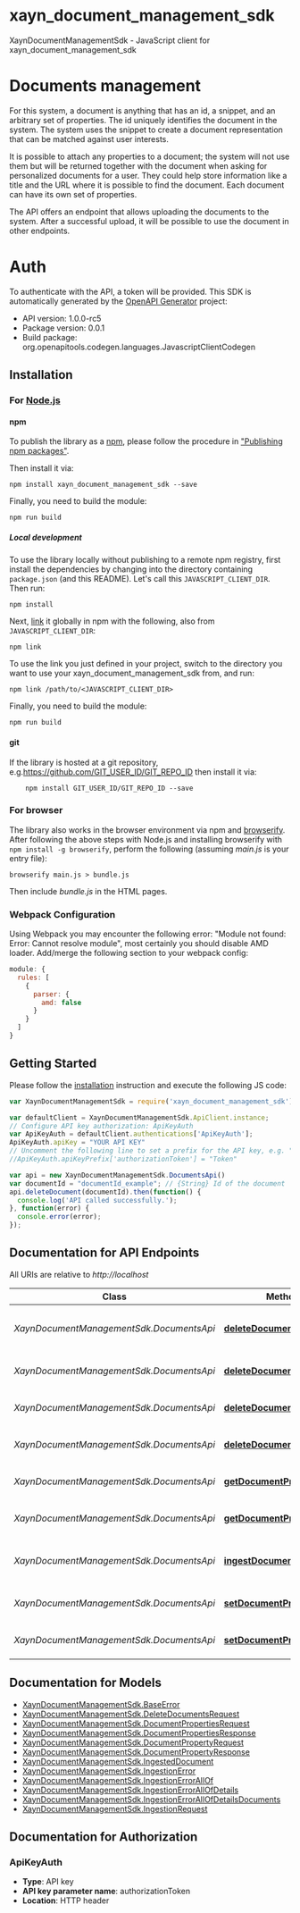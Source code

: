 # xayn_document_management_sdk

XaynDocumentManagementSdk - JavaScript client for xayn_document_management_sdk
# Documents management
For this system, a document is anything that has an id, a snippet, and an arbitrary set of properties.
The id uniquely identifies the document in the system.
The system uses the snippet to create a document representation that can be matched against user interests.

It is possible to attach any properties to a document; the system will not use them but will be returned together with the document when asking for personalized documents for a user. They could help store information like a title and the URL where it is possible to find the document. Each document can have its own set of properties.

The API offers an endpoint that allows uploading the documents to the system. After a successful upload, it will be possible to use the document in other endpoints.

# Auth
To authenticate with the API, a token will be provided.
This SDK is automatically generated by the [OpenAPI Generator](https://openapi-generator.tech) project:

- API version: 1.0.0-rc5
- Package version: 0.0.1
- Build package: org.openapitools.codegen.languages.JavascriptClientCodegen

## Installation

### For [Node.js](https://nodejs.org/)

#### npm

To publish the library as a [npm](https://www.npmjs.com/), please follow the procedure in ["Publishing npm packages"](https://docs.npmjs.com/getting-started/publishing-npm-packages).

Then install it via:

```shell
npm install xayn_document_management_sdk --save
```

Finally, you need to build the module:

```shell
npm run build
```

##### Local development

To use the library locally without publishing to a remote npm registry, first install the dependencies by changing into the directory containing `package.json` (and this README). Let's call this `JAVASCRIPT_CLIENT_DIR`. Then run:

```shell
npm install
```

Next, [link](https://docs.npmjs.com/cli/link) it globally in npm with the following, also from `JAVASCRIPT_CLIENT_DIR`:

```shell
npm link
```

To use the link you just defined in your project, switch to the directory you want to use your xayn_document_management_sdk from, and run:

```shell
npm link /path/to/<JAVASCRIPT_CLIENT_DIR>
```

Finally, you need to build the module:

```shell
npm run build
```

#### git

If the library is hosted at a git repository, e.g.https://github.com/GIT_USER_ID/GIT_REPO_ID
then install it via:

```shell
    npm install GIT_USER_ID/GIT_REPO_ID --save
```

### For browser

The library also works in the browser environment via npm and [browserify](http://browserify.org/). After following
the above steps with Node.js and installing browserify with `npm install -g browserify`,
perform the following (assuming *main.js* is your entry file):

```shell
browserify main.js > bundle.js
```

Then include *bundle.js* in the HTML pages.

### Webpack Configuration

Using Webpack you may encounter the following error: "Module not found: Error:
Cannot resolve module", most certainly you should disable AMD loader. Add/merge
the following section to your webpack config:

```javascript
module: {
  rules: [
    {
      parser: {
        amd: false
      }
    }
  ]
}
```

## Getting Started

Please follow the [installation](#installation) instruction and execute the following JS code:

```javascript
var XaynDocumentManagementSdk = require('xayn_document_management_sdk');

var defaultClient = XaynDocumentManagementSdk.ApiClient.instance;
// Configure API key authorization: ApiKeyAuth
var ApiKeyAuth = defaultClient.authentications['ApiKeyAuth'];
ApiKeyAuth.apiKey = "YOUR API KEY"
// Uncomment the following line to set a prefix for the API key, e.g. "Token" (defaults to null)
//ApiKeyAuth.apiKeyPrefix['authorizationToken'] = "Token"

var api = new XaynDocumentManagementSdk.DocumentsApi()
var documentId = "documentId_example"; // {String} Id of the document
api.deleteDocument(documentId).then(function() {
  console.log('API called successfully.');
}, function(error) {
  console.error(error);
});


```

## Documentation for API Endpoints

All URIs are relative to *http://localhost*

Class | Method | HTTP request | Description
------------ | ------------- | ------------- | -------------
*XaynDocumentManagementSdk.DocumentsApi* | [**deleteDocument**](docs/DocumentsApi.md#deleteDocument) | **DELETE** /documents/{document_id} | Delete the document from the system.
*XaynDocumentManagementSdk.DocumentsApi* | [**deleteDocumentProperties**](docs/DocumentsApi.md#deleteDocumentProperties) | **DELETE** /documents/{document_id}/properties | Delete all document properties
*XaynDocumentManagementSdk.DocumentsApi* | [**deleteDocumentProperty**](docs/DocumentsApi.md#deleteDocumentProperty) | **DELETE** /documents/{document_id}/properties/{property_id} | Delete a document property
*XaynDocumentManagementSdk.DocumentsApi* | [**deleteDocuments**](docs/DocumentsApi.md#deleteDocuments) | **DELETE** /documents | Delete all listed documents.
*XaynDocumentManagementSdk.DocumentsApi* | [**getDocumentProperties**](docs/DocumentsApi.md#getDocumentProperties) | **GET** /documents/{document_id}/properties | Get all document properties
*XaynDocumentManagementSdk.DocumentsApi* | [**getDocumentProperty**](docs/DocumentsApi.md#getDocumentProperty) | **GET** /documents/{document_id}/properties/{property_id} | Get a document property
*XaynDocumentManagementSdk.DocumentsApi* | [**ingestDocuments**](docs/DocumentsApi.md#ingestDocuments) | **POST** /documents | Add documents to the system
*XaynDocumentManagementSdk.DocumentsApi* | [**setDocumentProperties**](docs/DocumentsApi.md#setDocumentProperties) | **PUT** /documents/{document_id}/properties | Set all document properties
*XaynDocumentManagementSdk.DocumentsApi* | [**setDocumentProperty**](docs/DocumentsApi.md#setDocumentProperty) | **PUT** /documents/{document_id}/properties/{property_id} | Set a document property


## Documentation for Models

 - [XaynDocumentManagementSdk.BaseError](docs/BaseError.md)
 - [XaynDocumentManagementSdk.DeleteDocumentsRequest](docs/DeleteDocumentsRequest.md)
 - [XaynDocumentManagementSdk.DocumentPropertiesRequest](docs/DocumentPropertiesRequest.md)
 - [XaynDocumentManagementSdk.DocumentPropertiesResponse](docs/DocumentPropertiesResponse.md)
 - [XaynDocumentManagementSdk.DocumentPropertyRequest](docs/DocumentPropertyRequest.md)
 - [XaynDocumentManagementSdk.DocumentPropertyResponse](docs/DocumentPropertyResponse.md)
 - [XaynDocumentManagementSdk.IngestedDocument](docs/IngestedDocument.md)
 - [XaynDocumentManagementSdk.IngestionError](docs/IngestionError.md)
 - [XaynDocumentManagementSdk.IngestionErrorAllOf](docs/IngestionErrorAllOf.md)
 - [XaynDocumentManagementSdk.IngestionErrorAllOfDetails](docs/IngestionErrorAllOfDetails.md)
 - [XaynDocumentManagementSdk.IngestionErrorAllOfDetailsDocuments](docs/IngestionErrorAllOfDetailsDocuments.md)
 - [XaynDocumentManagementSdk.IngestionRequest](docs/IngestionRequest.md)


## Documentation for Authorization



### ApiKeyAuth


- **Type**: API key
- **API key parameter name**: authorizationToken
- **Location**: HTTP header

